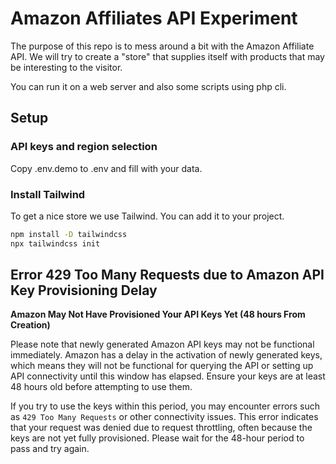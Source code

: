 # Amazon Affiliates API Experiment

The purpose of this repo is to mess around a bit with the Amazon Affiliate API. We will try to create a "store" that supplies itself with products that may be interesting to the visitor.

You can run it on a web server and also some scripts using php cli.

## Setup
### API keys and region selection
Copy .env.demo to .env and fill with your data.

### Install Tailwind
To get a nice store we use Tailwind. You can add it to your project.
```bash
npm install -D tailwindcss
npx tailwindcss init
```

## Error 429 Too Many Requests due to Amazon API Key Provisioning Delay

**Amazon May Not Have Provisioned Your API Keys Yet (48 hours From Creation)**

Please note that newly generated Amazon API keys may not be functional immediately. Amazon has a delay in the activation of newly generated keys, which means they will not be functional for querying the API or setting up API connectivity until this window has elapsed. Ensure your keys are at least 48 hours old before attempting to use them. 

If you try to use the keys within this period, you may encounter errors such as `429 Too Many Requests` or other connectivity issues. This error indicates that your request was denied due to request throttling, often because the keys are not yet fully provisioned. Please wait for the 48-hour period to pass and try again.
